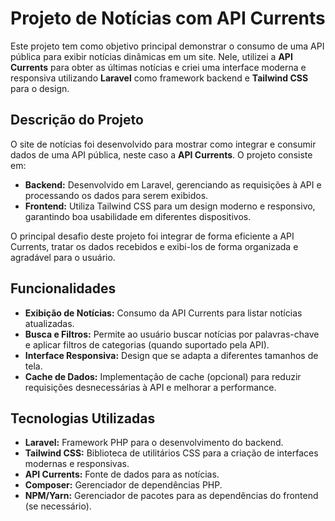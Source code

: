 # Projeto de Notícias com API Currents

Este projeto tem como objetivo principal demonstrar o consumo de uma API pública para exibir notícias dinâmicas em um site. Nele, utilizei a **API Currents** para obter as últimas notícias e criei uma interface moderna e responsiva utilizando **Laravel** como framework backend e **Tailwind CSS** para o design.

## Descrição do Projeto

O site de notícias foi desenvolvido para mostrar como integrar e consumir dados de uma API pública, neste caso a **API Currents**. O projeto consiste em:

- **Backend:** Desenvolvido em Laravel, gerenciando as requisições à API e processando os dados para serem exibidos.
- **Frontend:** Utiliza Tailwind CSS para um design moderno e responsivo, garantindo boa usabilidade em diferentes dispositivos.

O principal desafio deste projeto foi integrar de forma eficiente a API Currents, tratar os dados recebidos e exibi-los de forma organizada e agradável para o usuário.

## Funcionalidades

- **Exibição de Notícias:** Consumo da API Currents para listar notícias atualizadas.
- **Busca e Filtros:** Permite ao usuário buscar notícias por palavras-chave e aplicar filtros de categorias (quando suportado pela API).
- **Interface Responsiva:** Design que se adapta a diferentes tamanhos de tela.
- **Cache de Dados:** Implementação de cache (opcional) para reduzir requisições desnecessárias à API e melhorar a performance.

## Tecnologias Utilizadas

- **Laravel:** Framework PHP para o desenvolvimento do backend.
- **Tailwind CSS:** Biblioteca de utilitários CSS para a criação de interfaces modernas e responsivas.
- **API Currents:** Fonte de dados para as notícias.
- **Composer:** Gerenciador de dependências PHP.
- **NPM/Yarn:** Gerenciador de pacotes para as dependências do frontend (se necessário).
